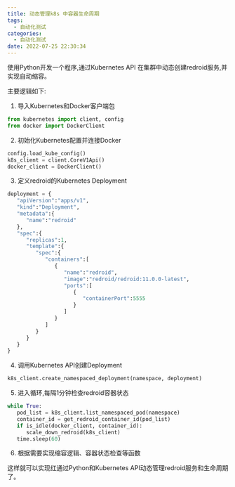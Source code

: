 ```yaml
---
title: 动态管理k8s 中容器生命周期
tags:
  - 自动化测试
categories:
  - 自动化测试 
date: 2022-07-25 22:30:34
---
```



使用Python开发一个程序,通过Kubernetes API 在集群中动态创建redroid服务,并实现自动缩容。

主要逻辑如下:

1. 导入Kubernetes和Docker客户端包

```python
from kubernetes import client, config 
from docker import DockerClient
```

2. 初始化Kubernetes配置并连接Docker

```python
config.load_kube_config()
k8s_client = client.CoreV1Api()
docker_client = DockerClient()
```

3. 定义redroid的Kubernetes Deployment

```python 
deployment = {
   "apiVersion":"apps/v1",
   "kind":"Deployment",
   "metadata":{
      "name":"redroid"
   },
   "spec":{
      "replicas":1,
      "template":{
         "spec":{
            "containers":[
               {
                  "name":"redroid",
                  "image":"redroid/redroid:11.0.0-latest",
                  "ports":[
                     {
                        "containerPort":5555
                     }
                  ]
               }
            ]
         }
      }
   }
}
```

4. 调用Kubernetes API创建Deployment

```python
k8s_client.create_namespaced_deployment(namespace, deployment)
```

5. 进入循环,每隔1分钟检查redroid容器状态

```python
while True:
   pod_list = k8s_client.list_namespaced_pod(namespace)
   container_id = get_redroid_container_id(pod_list) 
   if is_idle(docker_client, container_id):
      scale_down_redroid(k8s_client)
   time.sleep(60)
```

6. 根据需要实现缩容逻辑、容器状态检查等函数

这样就可以实现红通过Python和Kubernetes API动态管理redroid服务和生命周期了。